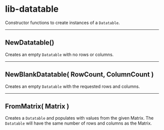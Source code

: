 
# lib-datatable

Constructor functions to create instances of a `Datatable`.


---------------------------------------------------------------------


## NewDatatable()

Creates an empty `Datatable` with no rows or columns.


---------------------------------------------------------------------


## NewBlankDatatable( RowCount, ColumnCount )

Creates an empty `Datatable` with the requested rows and columns.


---------------------------------------------------------------------


## FromMatrix( Matrix )

Creates a `Datatable` and populates with values from the given Matrix.
The `Datatable` will have the same number of rows and columns as the Matrix.

